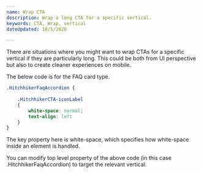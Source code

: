 ```yaml
---
name: Wrap CTA
description: Wrap a long CTA for a specific vertical.
keywords: CTA, Wrap, vertical
dateUpdated: 10/5/2020

---
```


There are situations where you might want to wrap CTAs for a specific vertical if they are particularly long. This could be both from UI perspective but also to create cleaner experiences on mobile.

The below code is for the FAQ card type. 

```css
.HitchhikerFaqAccordion {
    
    .HitchhikerCTA-iconLabel
    {
        white-space: normal;
        text-align: left
    }
}
```

The key property here is white-space, which specifies how white-space inside an element is handled.

You can modify top level property of the above code (in this case .HitchhikerFaqAccordion) to target the relevant vertical.

